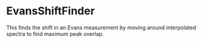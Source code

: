 # EvansShiftFinder
This finds the shift in an Evans measurement by moving around interpolated spectra to find maximum peak overlap. 
